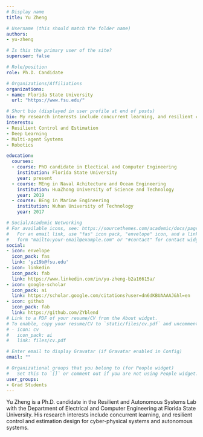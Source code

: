 ```yaml
---
# Display name
title: Yu Zheng 

# Username (this should match the folder name)
authors:
- yu-zheng

# Is this the primary user of the site?
superuser: false

# Role/position
role: Ph.D. Candidate

# Organizations/Affiliations
organizations:
- name: Florida State University
  url: "https://www.fsu.edu/"

# Short bio (displayed in user profile at end of posts)
bio: My research interests include concurrent learning, and resilient control and estimation design for cyber-physical systems and autonomous systems
interests:
- Resilient Control and Estimation
- Deep Learning
- Multi-agent Systems
- Robotics

education:
  courses:
  - course: PhD candidate in Electical and Computer Engineering
    institution: Florida State University
    year: present
  - course: MEng in Naval Achitecture and Ocean Engineering
    institution: HuaZhong University of Science and Technology
    year: 2019
  - course: BEng in Marine Engineering
    institution: Wuhan University of Technology
    year: 2017

# Social/Academic Networking
# For available icons, see: https://sourcethemes.com/academic/docs/page-builder/#icons
#   For an email link, use "fas" icon pack, "envelope" icon, and a link in the
#   form "mailto:your-email@example.com" or "#contact" for contact widget.
social:
- icon: envelope
  icon_pack: fas
  link: 'yz19b@fsu.edu'
- icon: linkedin
  icon_pack: fab
  link: https://www.linkedin.com/in/yu-zheng-b2a16615a/
- icon: google-scholar
  icon_pack: ai
  link: https://scholar.google.com/citations?user=dn6dKBUAAAAJ&hl=en
- icon: github
  icon_pack: fab
  link: https://github.com/ZYblend
# Link to a PDF of your resume/CV from the About widget.
# To enable, copy your resume/CV to `static/files/cv.pdf` and uncomment the lines below.
# - icon: cv
#   icon_pack: ai
#   link: files/cv.pdf

# Enter email to display Gravatar (if Gravatar enabled in Config)
email: ""

# Organizational groups that you belong to (for People widget)
#   Set this to `[]` or comment out if you are not using People widget.
user_groups:
- Grad Students
---
```


Yu Zheng is a Ph.D. candidate in the Resilient and Autonomous Systems Lab with the Department of Electrical and Computer Engineering at Florida State University. His research interests include concurrent learning, and resilient control and estimation design for cyber-physical systems and autonomous systems.
